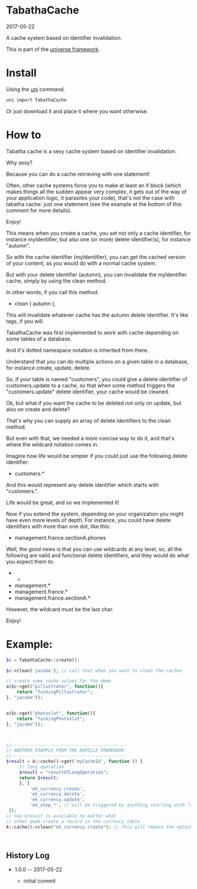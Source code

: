 TabathaCache
===========
2017-05-22



A cache system based on identifier invalidation.


This is part of the [universe framework](https://github.com/karayabin/universe-snapshot).


Install
==========
Using the [uni](https://github.com/lingtalfi/universe-naive-importer) command.
```bash
uni import TabathaCache
```

Or just download it and place it where you want otherwise.


How to
==========

Tabatha cache is a sexy cache system based on identifier invalidation.

Why sexy?

Because you can do a cache retrieving with one statement!

Often, other cache systems force you to make at least an if block (which makes things all the sudden appear
very complex, it gets out of the way of your application logic, it parasites your code), that's not the case
with tabatha cache: just one statement (see the example at the bottom of this comment for more details).

Enjoy!

This means when you create a cache, you set not only a cache identifier, for instance myIdentifier,
but also one (or more) delete identifier(s), for instance "autumn".

So with the cache identifier (myIdentifier), you can get the cached version of your content, as you would do
with a normal cache system.

But with your delete identifier (autumn), you can invalidate the myIdentifier cache, simply by using the clean method.

In other words, if you call this method:

- clean ( autumn ),

This will invalidate whatever cache has the autumn delete identifier.
It's like tags, if you will.

TabathaCache was first implemented to work with cache depending on some tables of a database.

And it's dotted namespace notation is inherited from there.

Understand that you can do multiple actions on a given table in a database, for instance create, update, delete.

So, if your table is named "customers", you could give a delete identifier of customers.update
to a cache, so that when some method triggers the "customers.update" delete identifier, your cache would be cleaned.

Ok, but what if you want the cache to be deleted not only on update, but also on create and delete?

That's why you can supply an array of delete identifiers to the clean method.

But even with that, we needed a more concise way to do it, and that's where the wildcard notation comes in.

Imagine how life would be simpler if you could just use the following delete identifier:

- customers.*

And this would represent any delete identifier which starts with "customers.".

Life would be great, and so we implemented it!

Now if you extend the system, depending on your organization you might have even more levels of depth.
For instance, you could have delete identifiers with more than one dot, like this:

- management.france.sectionA.phones

Well, the good news is that you can use wildcards at any level, so, all the following are valid and functional
delete identifiers, and they would do what you expect them to:

- *
- management.*
- management.france.*
- management.france.sectionA.*

However, the wildcard must be the last char.

Enjoy!

Example:
============
```php
$c = TabathaCache::create();

$c->clean('jacobe'); // call that when you want to clean the caches 

// create some cache values for the demo
a($c->get("pillustrator", function(){
    return "fuckingPillustrator";
}, "jacobe"));


a($c->get("photoslut", function(){
    return "fuckingPhotoslut";
}, "jacobe"));



//--------------------------------------------
// ANOTHER EXAMPLE FROM THE KAMILLE FRAMEWORK
//--------------------------------------------
$result = A::cache()->get('myCacheId', function () {
     // long operation
     $result = "resultOfLongOperation";
     return $result;
     }, [
         'ek_currency.create',
         'ek_currency.delete',
         'ek_currency.update',
         'ek_shop.*', // will be triggered by anything starting with "ek_shop."
 ]);
// now $result is available no matter what
// other dude create a record in the currency table
A::cache()->clean("ek_currency.create"); // this will remove the myCacheId entry




```



History Log
------------------    
    
- 1.0.0 -- 2017-05-22

    - initial commit